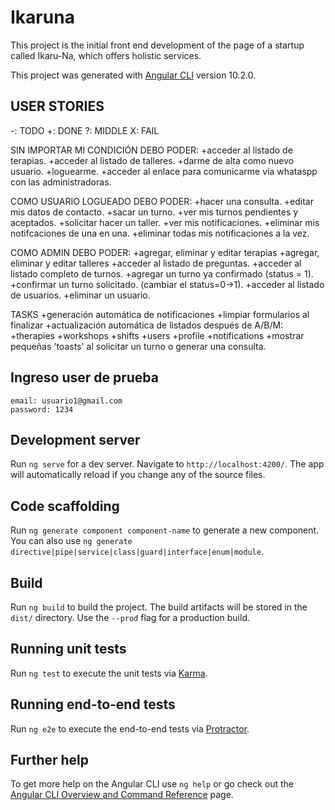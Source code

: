 # Ikaruna

This project is the initial front end development of the page of a startup called Ikaru-Na, which offers holistic services.


This project was generated with [Angular CLI](https://github.com/angular/angular-cli) version 10.2.0.

## USER STORIES
-: TODO     +: DONE     ?: MIDDLE       X: FAIL

SIN IMPORTAR MI CONDICIÓN DEBO PODER:
	+acceder al listado de terapias.
	+acceder al listado de talleres.
	+darme de alta como nuevo usuario.
	+loguearme.
	+acceder al enlace para comunicarme vía whataspp con las administradoras.

COMO USUARIO LOGUEADO DEBO PODER:
	+hacer una consulta.
	+editar mis datos de contacto.
	+sacar un turno.
	+ver mis turnos pendientes y aceptados.
	+solicitar hacer un taller.
	+ver mis notificaciones.
	+eliminar mis notifcaciones de una en una.
	+eliminar todas mis notificaciones a la vez.
	
COMO ADMIN DEBO PODER:
	+agregar, eliminar y editar terapias 
	+agregar, eliminar y editar talleres 
	+acceder al listado de preguntas.
	+acceder al listado completo de turnos.
	+agregar un turno ya confirmado (status = 1).
	+confirmar un turno solicitado. (cambiar el status=0->1).
	+acceder al listado de usuarios.
	+eliminar un usuario.

TASKS
	+generación automática de notificaciones
	+limpiar formularios al finalizar
	+actualización automática de listados después de A/B/M:
		+therapies
		+workshops
		+shifts
		+users
		+profile
		+notifications
	+mostrar pequeñas 'toasts' al solicitar un turno o generar una consulta.

## Ingreso user de prueba

    email: usuario1@gmail.com
    password: 1234

## Development server

Run `ng serve` for a dev server. Navigate to `http://localhost:4200/`. The app will automatically reload if you change any of the source files.

## Code scaffolding

Run `ng generate component component-name` to generate a new component. You can also use `ng generate directive|pipe|service|class|guard|interface|enum|module`.

## Build

Run `ng build` to build the project. The build artifacts will be stored in the `dist/` directory. Use the `--prod` flag for a production build.

## Running unit tests

Run `ng test` to execute the unit tests via [Karma](https://karma-runner.github.io).

## Running end-to-end tests

Run `ng e2e` to execute the end-to-end tests via [Protractor](http://www.protractortest.org/).

## Further help

To get more help on the Angular CLI use `ng help` or go check out the [Angular CLI Overview and Command Reference](https://angular.io/cli) page.
